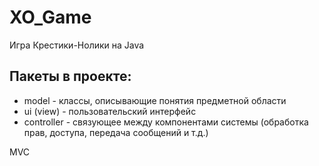 # XO_Game
Игра Крестики-Нолики на Java

Пакеты в проекте:
-----------------
* model - классы, описывающие понятия предметной области
* ui (view) - пользовательский интерфейс
* controller - связующее между компонентами системы
  (обработка прав, доступа, передача сообщений и т.д.)

MVC

